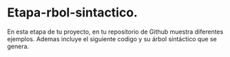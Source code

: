 # Etapa-rbol-sintactico.
En esta etapa de tu proyecto, en tu repositorio de Github muestra diferentes ejemplos.  Ademas incluye el siguiente codigo y su árbol sintáctico que se genera. 
